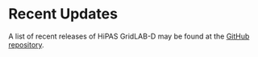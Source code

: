 # Recent Updates

A list of recent releases of HiPAS GridLAB-D may be found at the [GitHub repository](https://source.gridlabd.us/discussions).
